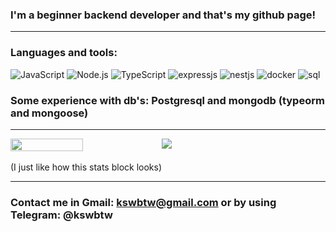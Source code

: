 ### I'm a beginner backend developer and that's my github page!

<hr>

### Languages and tools:

![JavaScript](https://img.shields.io/badge/-JavaScript-323330?style=for-the-badge&logo=javascript)
![Node.js](https://img.shields.io/badge/-nodejs-323330?style=for-the-badge&logo=node.js)
![TypeScript](https://img.shields.io/badge/-TypeScript-323330?style=for-the-badge&logo=typescript)
![expressjs](https://img.shields.io/badge/-expressjs-323330?style=for-the-badge&logo=express)
![nestjs](https://img.shields.io/badge/-nestjs-323330?style=for-the-badge&logo=nestjs)
![docker](https://img.shields.io/badge/-docker-323330?style=for-the-badge&logo=docker)
![sql](https://img.shields.io/badge/-sql-323330?style=for-the-badge&logo=mysql)

### Some experience with db's: Postgresql and mongodb (typeorm and mongoose)

<hr>
<div style="display: flex; flex-direction: row">
    <img style="width:48%" src="https://github-readme-stats.vercel.app/api?username=ajiways&show_icons=true&theme=dracula">
    <img src="https://github-readme-stats.vercel.app/api/top-langs/?username=ajiways&langs_count=8&layout=compact&theme=dracula">
</div>

<br>
(I just like how this stats block looks)

<hr>

### Contact me in Gmail: kswbtw@gmail.com or by using Telegram: @kswbtw

